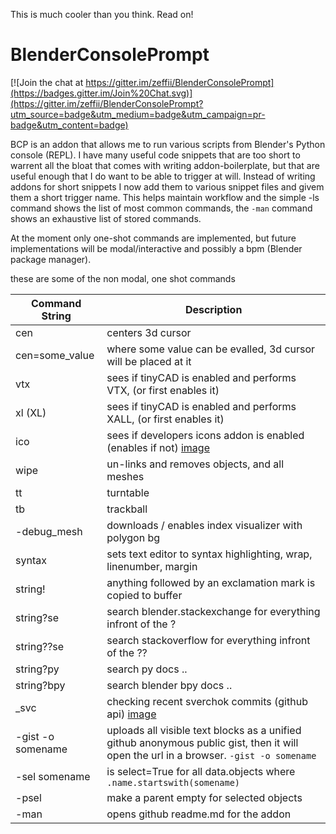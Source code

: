 This is much cooler than you think. Read on!

# BlenderConsolePrompt

[![Join the chat at https://gitter.im/zeffii/BlenderConsolePrompt](https://badges.gitter.im/Join%20Chat.svg)](https://gitter.im/zeffii/BlenderConsolePrompt?utm_source=badge&utm_medium=badge&utm_campaign=pr-badge&utm_content=badge)


BCP is an addon that allows me to run various scripts from Blender's Python console (REPL). I have many useful code snippets that are too short to warrent all the bloat that comes with writing addon-boilerplate, but that are useful enough that I do want to be able to trigger at will. Instead of writing addons for short snippets I now add them to various snippet files and givem them a short trigger name. This helps maintain workflow and the simple -ls command shows the list of most common commands, the `-man` command shows an exhaustive list of stored commands.

At the moment only one-shot commands are implemented, but future implementations will be modal/interactive and possibly a bpm (Blender package manager).

these are some of the non modal, one shot commands

Command String | Description
-------------- | -------------
cen | centers 3d cursor
cen=some_value | where some value can be evalled, 3d cursor will be placed at it
vtx | sees if tinyCAD is enabled and performs VTX, (or first enables it)
xl (XL) | sees if tinyCAD is enabled and performs XALL, (or first enables it)
ico | sees if developers icons addon is enabled (enables if not) [image](https://cloud.githubusercontent.com/assets/619340/5883599/368909cc-a354-11e4-9a8e-f442ebb8621e.gif)
wipe | un-links and removes objects, and all meshes
tt | turntable
tb | trackball
-debug_mesh | downloads / enables index visualizer with polygon bg
syntax | sets text editor to syntax highlighting, wrap, linenumber, margin
string! | anything followed by an exclamation mark is copied to buffer
string?se | search blender.stackexchange for everything infront of the ?
string??se | search stackoverflow for everything infront of the ??
string?py | search py docs ..
string?bpy | search blender bpy docs ..
_svc | checking recent sverchok commits (github api) [image](https://github.com/zeffii/BlenderConsolePrompt/issues/3#issuecomment-74256330)
-gist -o somename | uploads all visible text blocks as a unified github anonymous public gist, then it will open the url in a browser. `-gist -o somename`
-sel somename | is select=True for all data.objects where `.name.startswith(somename)`
-psel | make a parent empty for selected objects
-man | opens github readme.md for the addon





